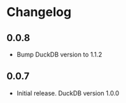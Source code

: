 # Changelog

## 0.0.8

- Bump DuckDB version to 1.1.2

## 0.0.7

- Initial release. DuckDB version 1.0.0
